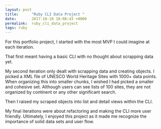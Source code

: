 ```yaml
---
layout: post
title:      "Ruby CLI Data Project "
date:       2017-10-10 18:08:43 +0000
permalink:  ruby_cli_data_project
tags: ruby
---
```



For this portfolio project, I started with the most MVP I could imagine at each iteration.

That first meant having a basic CLI with no thought about scrapping data yet.

My second iteration only dealt with scrapping data and creating objects. I picked a XML file of UNESCO World Heritage Sites with 1000+ data points. When organizing this into smaller chunks, I wished I had picked a smaller and cohesive set. Although users can see lists of 100 sites, they are not organized by continent or any other significant search.  

Then I raised my scraped objects into list and detail views within the CLI.

My final iterations were about refactoring and making the CLI more user friendly. Ultimately, I enjoyed this project as it made me recognize the importance of solid data sets and user flow.
